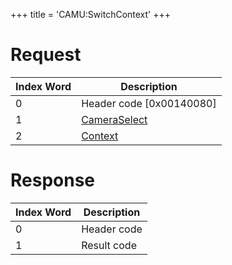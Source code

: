 +++
title = 'CAMU:SwitchContext'
+++

# Request

| Index Word | Description                                             |
|------------|---------------------------------------------------------|
| 0          | Header code \[0x00140080\]                              |
| 1          | [CameraSelect](Camera_Services#CameraSelect "wikilink") |
| 2          | [Context](Camera_Services#Context "wikilink")           |

# Response

| Index Word | Description |
|------------|-------------|
| 0          | Header code |
| 1          | Result code |
